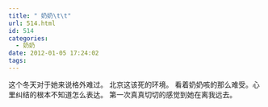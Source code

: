 ```yaml
---
title: " 奶奶\t\t"
url: 514.html
id: 514
categories:
  - 奶奶
date: 2012-01-05 17:24:02
tags:
---
```


这个冬天对于她来说格外难过。 北京这该死的环境。 看着奶奶咳的那么难受。心里纠结的根本不知道怎么表达。 第一次真真切切的感觉到她在离我远去。